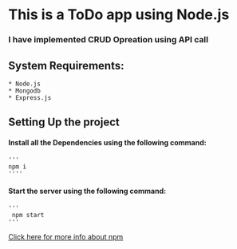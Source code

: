 # This is a ToDo app using Node.js
### I have implemented CRUD Opreation using API call
## System Requirements: 
    * Node.js
    * Mongodb
    * Express.js
## Setting Up the project
#### Install all the Dependencies using the following command:
    '''
    npm i
    ''''
#### Start the server using the following command:
    '''
     npm start
    '''
 [Click here for more info about npm](https://www.npmjs.com/)
